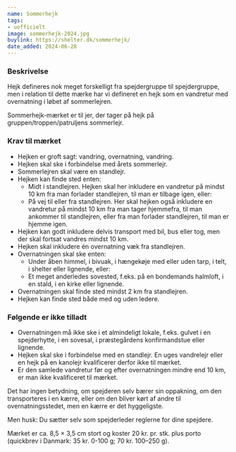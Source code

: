 ```yaml
---
name: Sommerhejk
tags:
- uofficielt
image: sommerhejk-2024.jpg
buylink: https://shelter.dk/sommerhejk/
date_added: 2024-06-28 
---
```

### Beskrivelse

Hejk defineres nok meget forskelligt fra spejdergruppe til spejdergruppe, men i relation til dette mærke har vi defineret en hejk som en vandretur med overnatning i løbet af sommerlejren.

Sommerhejk-mærket er til jer, der tager på hejk på gruppen/troppen/patruljens sommerlejr.

### Krav til mærket

- Hejken er groft sagt: vandring, overnatning, vandring.
- Hejken skal ske i forbindelse med årets sommerlejr.
- Sommerlejren skal være en standlejr.
- Hejken kan finde sted enten:
    - Midt i standlejren. Hejken skal her inkludere en vandretur på mindst 10 km fra man forlader standlejren, til man er tilbage igen, eller:
    - På vej til eller fra standlejren. Her skal hejken også inkludere en vandretur på mindst 10 km fra man tager hjemmefra, til man ankommer til standlejren, eller fra man forlader standlejren, til man er hjemme igen.
- Hejken kan godt inkludere delvis transport med bil, bus eller tog, men der skal fortsat vandres mindst 10 km.
- Hejken skal inkludere én overnatning væk fra standlejren.
- Overnatningen skal ske enten:
    - Under åben himmel, i bivuak, i hængekøje med eller uden tarp, i telt, i shelter eller lignende, eller:
    - Et meget anderledes sovested, f.eks. på en bondemands halmloft, i en stald, i en kirke eller lignende.
- Overnatningen skal finde sted mindst 2 km fra standlejren.
- Hejken kan finde sted både med og uden ledere.

### Følgende er ikke tilladt

- Overnatningen må ikke ske i et almindeligt lokale, f.eks. gulvet i en spejderhytte, i en sovesal, i præstegårdens konfirmandstue eller lignende.
- Hejken skal ske i forbindelse med en standlejr. En uges vandrelejr eller en hejk på en kanolejr kvalificerer derfor ikke til mærket.
- Er den samlede vandretur før og efter overnatningen mindre end 10 km, er man ikke kvalificeret til mærket.

Det har ingen betydning, om spejderen selv bærer sin oppakning, om den transporteres i en kærre, eller om den bliver kørt af andre til overnatningsstedet, men en kærre er det hyggeligste.

Men husk: Du sætter selv som spejderleder reglerne for dine spejdere.

Mærket er ca. 8,5 × 3,5 cm stort og koster 20 kr. pr. stk. plus porto (quickbrev i Danmark: 35 kr. 0-100 g; 70 kr. 100–250 g).

